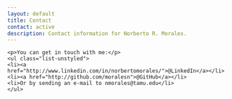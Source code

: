 ```yaml
---
layout: default
title: Contact
contact: active
description: Contact information for Norberto R. Morales.
---
```

<div class="contact">

	<p>You can get in touch with me:</p>
	<ul class="list-unstyled">
	<li><a href="http://www.linkedin.com/in/norbertomorales/">@LinkedIn</a></li> 
	<li><a href="http://github.com/moralesn">@GitHub</a></li>
	<li>Or by sending an e-mail to nmorales@tamu.edu</li>
	</ul>

</div>
